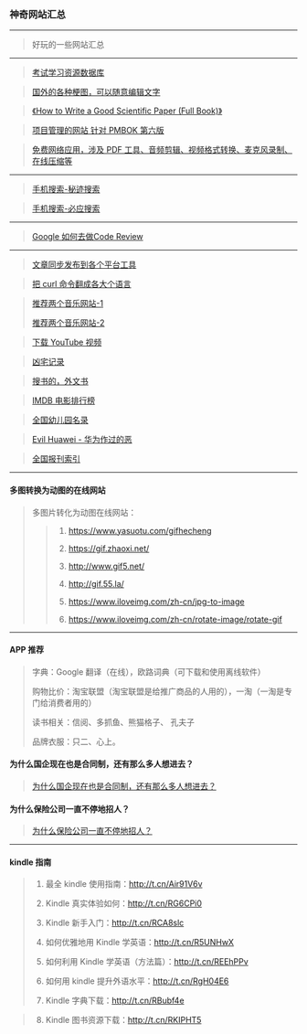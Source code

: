 ### 神奇网站汇总

---
> 好玩的一些网站汇总
---

> [考试学习资源数据库](http://open.vipexam.org/)

> [国外的各种梗图，可以随意编辑文字]( https://imgflip.com/memetemplates)

> [《How to Write a Good Scientific Paper (Full Book)》](http://t.cn/AinTE3PX)

> [项目管理的网站 针对 PMBOK 第六版](http://hellokittycn.com/chapter/70)

> [免费网络应用，涉及 PDF 工具、音频剪辑、视频格式转换、麦克风录制、在线压缩等](https://123apps.com/cn/)


---
> [手机搜索-秘迹搜索](https://mijisou.com/)

> [手机搜索-必应搜索](https://cn.bing.com/?ensearch=1&FORM=BEHPTB)

----

> [Google 如何去做Code Review](https://www.52cs.com/archives/3322)

---

> [文章同步发布到各个平台工具](https://github.com/crawlab-team/artipub)

> [把 curl 命令翻成各大个语言](https://curl.trillworks.com/)


> [推荐两个音乐网站-1](https://www.cdbao.net/)
>
> [推荐两个音乐网站-2](https://www.91flac.com/)


> [下载 YouTube 视频](https://keepvid.pro/)

> [凶宅记录](https://www.oshimaland.co.jp/)

> [搜书的，外文书](https://b-ok.cc/)

> [IMDB 电影排行榜](https://www.imdb.com/list/ls055592025/)

> [全国幼儿园名录](http://youeryuan.zjut.cc/)

> [Evil Huawei - 华为作过的恶](https://evil-huawei.github.io/evil-huawei/)

> [全国报刊索引](http://www.cnbksy.cn/home)

---
#### 多图转换为动图的在线网站
> 多图片转化为动图在线网站：
>>
>> 1. https://www.yasuotu.com/gifhecheng
>>
>> 2. https://gif.zhaoxi.net/
>>
>> 3. http://www.gif5.net/
>>
>> 4. http://gif.55.la/
>>
>> 6. https://www.iloveimg.com/zh-cn/jpg-to-image
>>
>> 7. https://www.iloveimg.com/zh-cn/rotate-image/rotate-gif

----


#### APP 推荐
> 字典：Google 翻译（在线），欧路词典（可下载和使用离线软件）
>
> 购物比价：淘宝联盟（淘宝联盟是给推广商品的人用的），一淘（一淘是专门给消费者用的）
>
> 读书相关：信阅、多抓鱼、熊猫格子、 孔夫子
>
> 品牌衣服：只二、心上。

#### 为什么国企现在也是合同制，还有那么多人想进去？
>
> [为什么国企现在也是合同制，还有那么多人想进去？](https://www.zhihu.com/question/327135282/answer/799247047)

#### 为什么保险公司一直不停地招人？
>
> [为什么保险公司一直不停地招人？](https://www.zhihu.com/question/312025070?utm_source=wechat_session&utm_medium=social&utm_oi=29060126212096)

---
#### kindle 指南
> 1. 最全 kindle 使用指南：http://t.cn/Air91V6v
>
> 2. Kindle 真实体验如何：http://t.cn/RG6CPi0
>
> 3. Kindle 新手入门：http://t.cn/RCA8slc
>
> 4. 如何优雅地用 Kindle 学英语：http://t.cn/R5UNHwX
>
> 5. 如何利用 Kindle 学英语（方法篇）：http://t.cn/REEhPPv
>
> 6. 如何用 kindle 提升外语水平：http://t.cn/RgH04E6
>
> 7. Kindle 字典下载：http://t.cn/RBubf4e

> 8. Kindle 图书资源下载：http://t.cn/RKIPHT5
